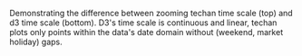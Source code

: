 Demonstrating the difference between zooming techan time scale (top) and d3 time scale (bottom). D3's time scale is continuous and linear, techan plots only points within the data's date domain without (weekend, market holiday) gaps.